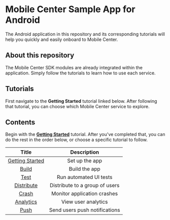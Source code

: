 # Mobile Center Sample App for Android 
The Android application in this repository and its corresponding tutorials will help you quickly and easily onboard to Mobile Center.

## About this repository
The Mobile Center SDK modules are already integrated within the application. Simply follow the tutorials to learn how to use each service.

## Tutorials
First navigate to the **Getting Started** tutorial linked below. After following that tutorial, you can choose which Mobile Center service to explore. 

## Contents
Begin with the [**Getting Started**](getting-started.md) tutorial. After you've completed that, you can do the rest in the order below, or choose a specific tutorial to follow.

| Title | Description |
|:-:|:-:|
| [Getting Started]() | Set up the app |
| [Build]() | Build the app |
| [Test]() | Run automated UI tests |
| [Distribute]()| Distribute to a group of users |
| [Crash]() | Monitor application crashes |
| [Analytics]()  | View user analytics |
| [Push]() | Send users push notifications |

